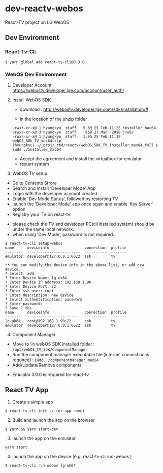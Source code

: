 # dev-reactv-webos
React-TV project on LG WebOS

## Dev Environment
### React-Tv-Cli

```
$ yarn global add react-tv-cli@0.3.0
```

### WebOS Dev Environment

1) Developer Account
  https://webostv.developer.lge.com/account/user_auth/

2) Install WebOS SDK
   - download : http://webostv.developer.lge.com/sdk/installation/#

   - in the location of the unzip folder
   ```
   -rwxr-xr-x@ 1 hyungkyu  staff   5.3M 25 Feb 11:25 installer_mac64
   drwxr-xr-x@ 3 hyungkyu  staff    96B 27 Mar  2018 jre8/
   -rwxr-xr-x@ 1 hyungkyu  staff   1.9G 25 Feb 11:19 webOS_SDK_TV_mac64.zip
   (hyungkyu) ~/_proj/_rnd/reactv/webOS_SDK_TV_Installer_mac64_full $ sudo ./installer_mac64 
   ```

   - Accept the agreement and install the virtualbox for emulator
   - restart system
  
3) WebOS TV setup
  - Go to Contents Strore
  - Search and Install 'Developer Mode' App
  - Login with the developer account created
  - Enable 'Dev Mode Status', followed by restarting TV
  - launch the 'Developer Mode' app once again and enable 'Key Server' option
  - Registry your TV on react-tv
  * please check the TV and developer PC(cli installed system) should be under the same local network.
  * when using 'Dev Mode', password is not required.
  ```
  $ react-tv-cli setup-webos
  name      deviceinfo                connection  profile
  --------  ------------------------  ----------  -------
  emulator  developer@127.0.0.1:6622  ssh         tv     

  ** You can modify the device info in the above list, or add new device.
  ? Select: add
  ? Enter Device Name: lg-uk64
  ? Enter Device IP address: 192.168.1.90
  ? Enter Device Port: 22
  ? Enter ssh user: root
  ? Enter description: new device
  ? Select authentification: password
  ? Enter password: 
  ? Save ? Yes
  name      deviceinfo                connection  profile
  --------  ------------------------  ----------  -------
  lg-uk64   root@192.168.1.90:22      ssh         tv     
  emulator  developer@127.0.0.1:6622  ssh         tv  
  ```
  
4) Component Manager
  - Move to 'in webOS SDK installed folder : ```/opt/webOS_TV_SDK/ComponentManager```
  - Run the component manager executable file (internet connection is required) : ``` sudo ./componentmanager_mac64 ```
  - Add/Update/Remove components
  * Emulator 3.0.0 is required for react-tv
  
## React TV App

1) Create a simple app
```
$ react-tv-cli init ./ (or app name)
```

2) Build and launch the app on the browser
```
$ yarn && yarn start-dev
```

3) launch the app on the emulator
```
yarn start
```

4) launch the app on the device
(e.g. react-tv-cli run-webos <device>)
```
$ react-tv-cli run-webos lg-uk64
```
